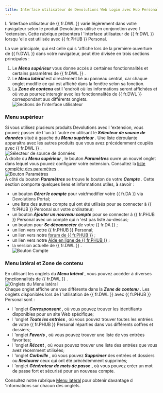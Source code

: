 ```yaml
---
title: Interface utilisateur de Devolutions Web Login avec Hub Personal
---
```

L 'interface utilisateur de {{ fr.DWL }} varie légèrement dans votre navigateur selon le produit Devolutions utilisé en conjonction avec l 'extension. Cette rubrique présentera l 'interface utilisateur de {{ fr.DWL }} lorsqu 'elle est utilisée avec {{ fr.PHUB }} Personal.  

La vue principale, qui est celle qui s 'affiche lors de la première ouverture de {{ fr.DWL }} dans votre navigateur, peut être divisée en trois sections principales :  

1. Le ***Menu supérieur*** vous donne accès à certaines fonctionnalités et certains paramètres de {{ fr.DWL }} . 
1. Le ***Menu latéral*** est directement lié au panneau central, car chaque onglet modifie ce qui est affiché dans la fenêtre selon sa fonction. 
1. La ***Zone de contenu*** est l 'endroit où les informations seront affichées et où vous pourrez interagir avec les fonctionnalités de {{ fr.DWL }} correspondant aux différents onglets.  
![Sections de l'interface utilisateur](/img/fr/hub/Hub2065.png) 

### Menu supérieur 

Si vous utilisez plusieurs produits Devolutions avec l 'extension, vous pouvez passer de l 'un à l 'autre en utilisant le ***Sélecteur de source de données*** situé à gauche du ***Menu supérieur*** . Une liste déroulante apparaîtra avec les autres produits que vous avez précédemment couplés avec {{ fr.DWL }} .  
![Sélecteur de source de données](/img/fr/hub/Hub2066.png)  
À droite du ***Menu supérieur*** , le bouton ***Paramètres*** ouvre un nouvel onglet dans lequel vous pouvez configurer votre extension. Consultez la [liste complète des paramètres](/fr/hub/dwl/settings/) .  
![Bouton Paramètres](/img/fr/hub/Hub2069.png)  
À côté du bouton ***Paramètres*** se trouve le bouton de votre ***Compte*** . Cette section comporte quelques liens et informations utiles, à savoir :  

* un bouton ***Gérer le compte*** pour voir/modifier votre {{ fr.DA }} via Devolutions Portal;  
* une liste des autres compte qui ont été utilisés pour se connecter à {{ fr.PHUB }} Personal sur votre ordinateur;  
* un bouton ***Ajouter un nouveau compte*** pour se connecter à {{ fr.PHUB }} Personal avec un compte qui n 'est pas listé au-dessus;  
* un bouton pour ***Se déconnecter*** de votre {{ fr.DA }} ;  
* un lien vers votre {{ fr.PHUB }} Personal;  
* un lien vers notre [forum de {{ fr.PHUB }}](https://forum.devolutions.net/product/password-hub) ;  
* un lien vers notre [Aide en ligne de {{ fr.PHUB }}](/fr/hub/overview/what-is-hub/) ;  
* la version actuelle de {{ fr.DWL }} .  
![Bouton Compte](/img/fr/hub/Hub2071.png)  

### Menu latéral et Zone de contenu 

En utilisant les onglets du ***Menu latéral*** , vous pouvez accéder à diverses fonctionnalités de {{ fr.DWL }} .  
![Onglets du Menu latéral](/img/fr/hub/Hub2072.png)  
Chaque onglet affiche une vue différente dans la ***Zone de contenu*** . Les onglets disponibles lors de l 'utilisation de {{ fr.DWL }} avec {{ fr.PHUB }} Personal sont :  

* l 'onglet ***Corresponsant*** , où vous pouvez trouver les identifiants disponibles pour un site Web spécifique;  
* l 'onglet ***Toute les entrées*** , où vous pouvez trouver toutes les entrées de votre {{ fr.PHUB }} Personal réparties dans vos différents coffres et dossiers;  
* l 'onglet ***Favoris*** , où vous pouvez trouver une liste de vos entrées favorites;  
* l 'onglet ***Récent*** , où vous pouvez trouver une liste des entrées que vous avez récemment utilisées;  
* l 'onglet ***Corbeille*** , où vous pouvez ***Supprimer*** des entrées et dossiers ou ***Restaurer*** ceux qui ont été précédemment supprimés;  
* l 'onglet ***Générateur de mots de passe*** , où vous pouvez créer un mot de passe fort et sécurisé pour un nouveau compte.  

Consultez notre rubrique [Menu latéral](/fr/hub/dwl/devolutions-web-login-user-interface/dwl-user-interface-hub-personal/side-menu/) pour obtenir davantage d 'informations sur chacun des onglets. 




